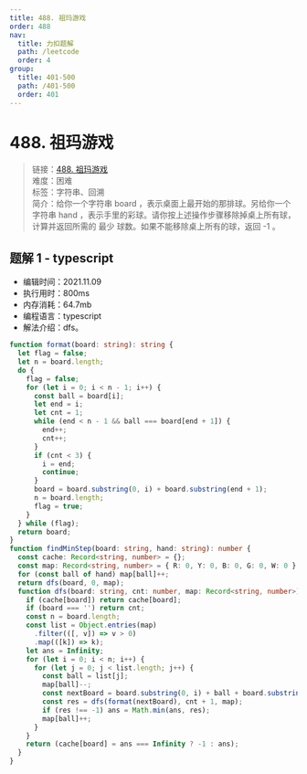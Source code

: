 ```yaml
---
title: 488. 祖玛游戏
order: 488
nav:
  title: 力扣题解
  path: /leetcode
  order: 4
group:
  title: 401-500
  path: /401-500
  order: 401
---
```


# 488. 祖玛游戏

> 链接：[488. 祖玛游戏](https://leetcode-cn.com/problems/zuma-game/)  
> 难度：困难  
> 标签：字符串、回溯  
> 简介：给你一个字符串 board ，表示桌面上最开始的那排球。另给你一个字符串 hand ，表示手里的彩球。请你按上述操作步骤移除掉桌上所有球，计算并返回所需的 最少 球数。如果不能移除桌上所有的球，返回 -1 。

## 题解 1 - typescript

- 编辑时间：2021.11.09
- 执行用时：800ms
- 内存消耗：64.7mb
- 编程语言：typescript
- 解法介绍：dfs。

```typescript
function format(board: string): string {
  let flag = false;
  let n = board.length;
  do {
    flag = false;
    for (let i = 0; i < n - 1; i++) {
      const ball = board[i];
      let end = i;
      let cnt = 1;
      while (end < n - 1 && ball === board[end + 1]) {
        end++;
        cnt++;
      }
      if (cnt < 3) {
        i = end;
        continue;
      }
      board = board.substring(0, i) + board.substring(end + 1);
      n = board.length;
      flag = true;
    }
  } while (flag);
  return board;
}
function findMinStep(board: string, hand: string): number {
  const cache: Record<string, number> = {};
  const map: Record<string, number> = { R: 0, Y: 0, B: 0, G: 0, W: 0 };
  for (const ball of hand) map[ball]++;
  return dfs(board, 0, map);
  function dfs(board: string, cnt: number, map: Record<string, number>): number {
    if (cache[board]) return cache[board];
    if (board === '') return cnt;
    const n = board.length;
    const list = Object.entries(map)
      .filter(([, v]) => v > 0)
      .map(([k]) => k);
    let ans = Infinity;
    for (let i = 0; i < n; i++) {
      for (let j = 0; j < list.length; j++) {
        const ball = list[j];
        map[ball]--;
        const nextBoard = board.substring(0, i) + ball + board.substring(i);
        const res = dfs(format(nextBoard), cnt + 1, map);
        if (res !== -1) ans = Math.min(ans, res);
        map[ball]++;
      }
    }
    return (cache[board] = ans === Infinity ? -1 : ans);
  }
}
```
